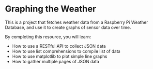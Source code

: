 # Graphing the Weather

This is a project that fetches weather data from a Raspberry Pi Weather Database, and use it to create graphs of sensor data over time.

By completing this resource, you will learn:

* How to use a RESTful API to collect JSON data
* How to use list comprehensions to compile list of data
* How to use matplotlib to plot simple line graphs
* How to gather multiple pages of JSON data

 
